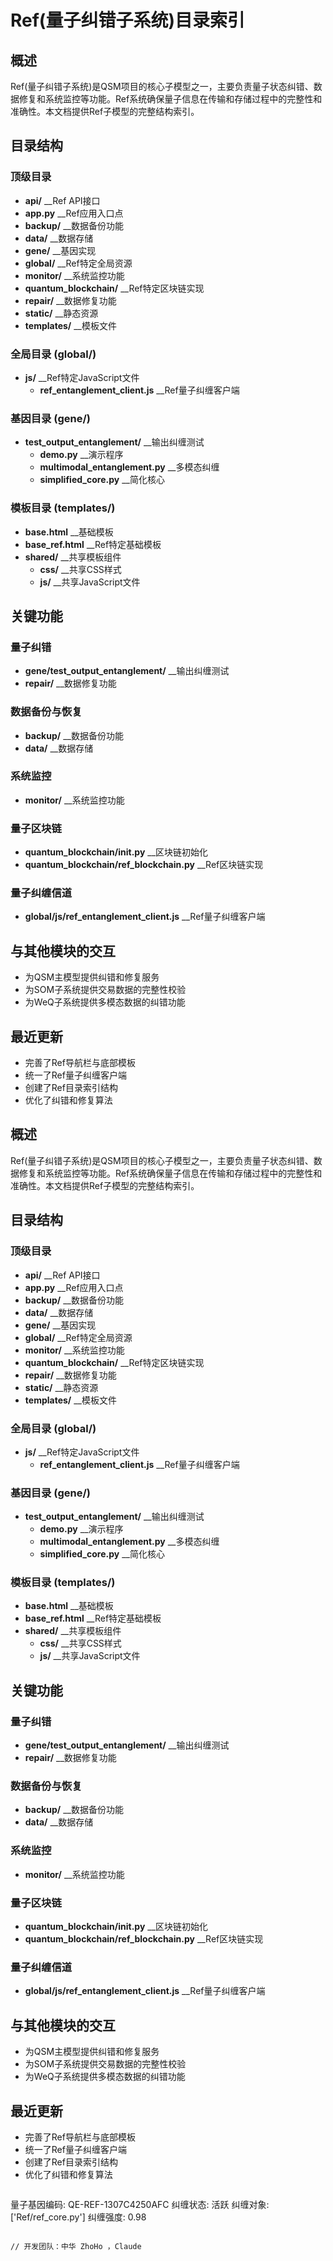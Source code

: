 # Ref(量子纠错子系统)目录索引

## 概述
Ref(量子纠错子系统)是QSM项目的核心子模型之一，主要负责量子状态纠错、数据修复和系统监控等功能。Ref系统确保量子信息在传输和存储过程中的完整性和准确性。本文档提供Ref子模型的完整结构索引。

## 目录结构

### 顶级目录
- **api/**  __Ref API接口
- **app.py**  __Ref应用入口点
- **backup/**  __数据备份功能
- **data/**  __数据存储
- **gene/**  __基因实现
- **global/**  __Ref特定全局资源
- **monitor/**  __系统监控功能
- **quantum_blockchain/**  __Ref特定区块链实现
- **repair/**  __数据修复功能
- **static/**  __静态资源
- **templates/**  __模板文件

### 全局目录 (global/)
- **js/**  __Ref特定JavaScript文件
  - **ref_entanglement_client.js**  __Ref量子纠缠客户端

### 基因目录 (gene/)
- **test_output_entanglement/**  __输出纠缠测试
  - **demo.py**  __演示程序
  - **multimodal_entanglement.py**  __多模态纠缠
  - **simplified_core.py**  __简化核心

### 模板目录 (templates/)
- **base.html**  __基础模板
- **base_ref.html**  __Ref特定基础模板
- **shared/**  __共享模板组件
  - **css/**  __共享CSS样式
  - **js/**  __共享JavaScript文件

## 关键功能

### 量子纠错
- **gene/test_output_entanglement/**  __输出纠缠测试
- **repair/**  __数据修复功能

### 数据备份与恢复
- **backup/**  __数据备份功能
- **data/**  __数据存储

### 系统监控
- **monitor/**  __系统监控功能

### 量子区块链
- **quantum_blockchain/__init__.py**  __区块链初始化
- **quantum_blockchain/ref_blockchain.py**  __Ref区块链实现

### 量子纠缠信道
- **global/js/ref_entanglement_client.js**  __Ref量子纠缠客户端

## 与其他模块的交互
- 为QSM主模型提供纠错和修复服务
- 为SOM子系统提供交易数据的完整性校验
- 为WeQ子系统提供多模态数据的纠错功能

## 最近更新
- 完善了Ref导航栏与底部模板
- 统一了Ref量子纠缠客户端
- 创建了Ref目录索引结构
- 优化了纠错和修复算法 

## 概述
Ref(量子纠错子系统)是QSM项目的核心子模型之一，主要负责量子状态纠错、数据修复和系统监控等功能。Ref系统确保量子信息在传输和存储过程中的完整性和准确性。本文档提供Ref子模型的完整结构索引。

## 目录结构

### 顶级目录
- **api/**  __Ref API接口
- **app.py**  __Ref应用入口点
- **backup/**  __数据备份功能
- **data/**  __数据存储
- **gene/**  __基因实现
- **global/**  __Ref特定全局资源
- **monitor/**  __系统监控功能
- **quantum_blockchain/**  __Ref特定区块链实现
- **repair/**  __数据修复功能
- **static/**  __静态资源
- **templates/**  __模板文件

### 全局目录 (global/)
- **js/**  __Ref特定JavaScript文件
  - **ref_entanglement_client.js**  __Ref量子纠缠客户端

### 基因目录 (gene/)
- **test_output_entanglement/**  __输出纠缠测试
  - **demo.py**  __演示程序
  - **multimodal_entanglement.py**  __多模态纠缠
  - **simplified_core.py**  __简化核心

### 模板目录 (templates/)
- **base.html**  __基础模板
- **base_ref.html**  __Ref特定基础模板
- **shared/**  __共享模板组件
  - **css/**  __共享CSS样式
  - **js/**  __共享JavaScript文件

## 关键功能

### 量子纠错
- **gene/test_output_entanglement/**  __输出纠缠测试
- **repair/**  __数据修复功能

### 数据备份与恢复
- **backup/**  __数据备份功能
- **data/**  __数据存储

### 系统监控
- **monitor/**  __系统监控功能

### 量子区块链
- **quantum_blockchain/__init__.py**  __区块链初始化
- **quantum_blockchain/ref_blockchain.py**  __Ref区块链实现

### 量子纠缠信道
- **global/js/ref_entanglement_client.js**  __Ref量子纠缠客户端

## 与其他模块的交互
- 为QSM主模型提供纠错和修复服务
- 为SOM子系统提供交易数据的完整性校验
- 为WeQ子系统提供多模态数据的纠错功能

## 最近更新
- 完善了Ref导航栏与底部模板
- 统一了Ref量子纠缠客户端
- 创建了Ref目录索引结构
- 优化了纠错和修复算法 

```
```
量子基因编码: QE-REF-1307C4250AFC
纠缠状态: 活跃
纠缠对象: ['Ref/ref_core.py']
纠缠强度: 0.98
``````

// 开发团队：中华 ZhoHo ，Claude 
